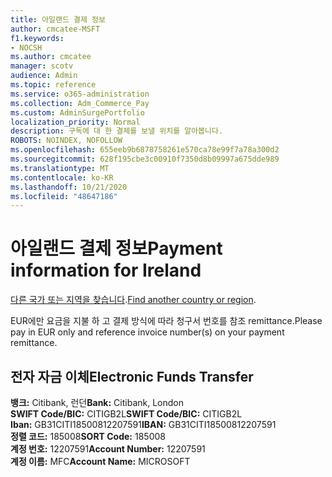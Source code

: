 ```yaml
---
title: 아일랜드 결제 정보
author: cmcatee-MSFT
f1.keywords:
- NOCSH
ms.author: cmcatee
manager: scotv
audience: Admin
ms.topic: reference
ms.service: o365-administration
ms.collection: Adm_Commerce_Pay
ms.custom: AdminSurgePortfolio
localization_priority: Normal
description: 구독에 대 한 결제를 보낼 위치를 알아봅니다.
ROBOTS: NOINDEX, NOFOLLOW
ms.openlocfilehash: 655eeb9b6878758261e570ca78e99f7a78a300d2
ms.sourcegitcommit: 628f195cbe3c00910f7350d8b09997a675dde989
ms.translationtype: MT
ms.contentlocale: ko-KR
ms.lasthandoff: 10/21/2020
ms.locfileid: "48647186"
---
```

# <a name="payment-information-for-ireland"></a><span data-ttu-id="c40cd-103">아일랜드 결제 정보</span><span class="sxs-lookup"><span data-stu-id="c40cd-103">Payment information for Ireland</span></span>

<span data-ttu-id="c40cd-104">[다른 국가 또는 지역을 찾습니다](../billing-and-payments/pay-for-your-subscription.md).</span><span class="sxs-lookup"><span data-stu-id="c40cd-104">[Find another country or region](../billing-and-payments/pay-for-your-subscription.md).</span></span>

<span data-ttu-id="c40cd-105">EUR에만 요금을 지불 하 고 결제 방식에 따라 청구서 번호를 참조 remittance.</span><span class="sxs-lookup"><span data-stu-id="c40cd-105">Please pay in EUR only and reference invoice number(s) on your payment remittance.</span></span>

## <a name="electronic-funds-transfer"></a><span data-ttu-id="c40cd-106">전자 자금 이체</span><span class="sxs-lookup"><span data-stu-id="c40cd-106">Electronic Funds Transfer</span></span>

<span data-ttu-id="c40cd-107">**뱅크:** Citibank, 런던</span><span class="sxs-lookup"><span data-stu-id="c40cd-107">**Bank:** Citibank, London</span></span>    
<span data-ttu-id="c40cd-108">**SWIFT Code/BIC:** CITIGB2L</span><span class="sxs-lookup"><span data-stu-id="c40cd-108">**SWIFT Code/BIC:** CITIGB2L</span></span>   
<span data-ttu-id="c40cd-109">**Iban:** GB31CITI18500812207591</span><span class="sxs-lookup"><span data-stu-id="c40cd-109">**IBAN:** GB31CITI18500812207591</span></span>  
<span data-ttu-id="c40cd-110">**정렬 코드:** 185008</span><span class="sxs-lookup"><span data-stu-id="c40cd-110">**SORT Code:** 185008</span></span>  
<span data-ttu-id="c40cd-111">**계정 번호:** 12207591</span><span class="sxs-lookup"><span data-stu-id="c40cd-111">**Account Number:** 12207591</span></span>  
<span data-ttu-id="c40cd-112">**계정 이름:** MFC</span><span class="sxs-lookup"><span data-stu-id="c40cd-112">**Account Name:** MICROSOFT</span></span>